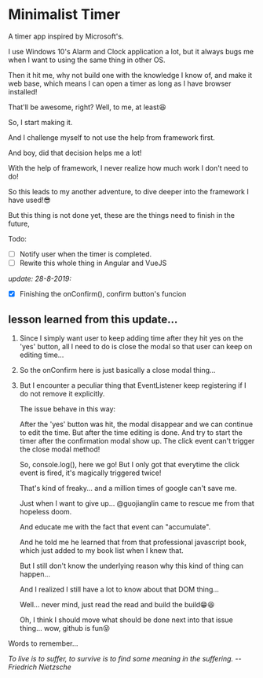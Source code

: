 # Minimalist Timer

A timer app inspired by Microsoft's.

I use Windows 10's Alarm and Clock application a lot, 
but it always bugs me when I want to using the same thing in other OS.

Then it hit me, why not build one with the knowledge I know of, and make it web base, 
which means I can open a timer as long as I have browser installed!

That'll be awesome, right? Well, to me, at least😆

So, I start making it.

And I challenge myself to not use the help from framework first.

And boy, did that decision helps me a lot!

With the help of framework, I never realize how much work I don't need to do!

So this leads to my another adventure, to dive deeper into the framework I have used!😎

But this thing is not done yet, these are the things need to finish in the future,

Todo:
- [ ] Notify user when the timer is completed.
- [ ] Rewite this whole thing in Angular and VueJS

*update: 28-8-2019:*

- [x] Finishing the onConfirm(), confirm button's funcion

## lesson learned from this update...

1. Since I simply want user to keep adding time after they hit yes on the 'yes' button,
   all I need to do is close the modal so that user can keep on editing time...
2. So the onConfirm here is just basically a close modal thing...
3. But I encounter a peculiar thing that EventListener keep registering if I do not remove it explicitly.
   
   The issue behave in this way:
   
   After the 'yes' button was hit, the modal disappear and we can continue to edit the time.
   But after the time editing is done. And try to start the timer after the confirmation modal show up.
   The click event can't trigger the close modal method! 
   
   So, console.log(), here we go! But I only got that everytime the click event is fired, it's magically triggered twice!
   
   That's kind of freaky... and a million times of google can't save me. 
   
   Just when I want to give up... @guojianglin came to rescue me from that hopeless doom.
   
   And educate me with the fact that event can "accumulate".
   
   And he told me he learned that from that professional javascript book, which just added to my book list when I knew that.
   
   But I still don't know the underlying reason why this kind of thing can happen...
   
   And I realized I still have a lot to know about that DOM thing...
   
   Well... never mind, just read the read and build the build😁😆
   
   Oh, I think I should move what should be done next into that issue thing... wow, github is fun😝
   
Words to remember...

*To live is to suffer, to survive is to find some meaning in the suffering. -- Friedrich Nietzsche*
